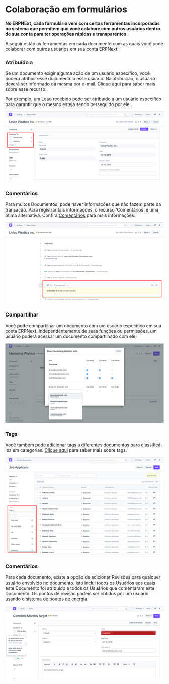 # Colaboração em formulários



**No ERPNExt, cada formulário vem com certas ferramentas incorporadas no sistema que permitem que você colabore com outros usuários dentro de sua conta para ter operações rápidas e transparentes.**


A seguir estão as ferramentas em cada documento com as quais você pode colaborar com outros usuários em sua conta ERPNext.


### Atribuído a


Se um documento exigir alguma ação de um usuário específico, você poderá atribuir esse documento a esse usuário. Na atribuição, o usuário deverá ser informado da mesma por e-mail. [Clique aqui](/docs/pt/using-erpnext/assignment) para saber mais sobre esse recurso.


Por exemplo, um [Lead](/docs/pt/CRM/lead) recebido pode ser atribuído a um usuário específico para garantir que o mesmo esteja sendo perseguido por ele .


![Colaboração em torno de formulários](/files/using-assignment-1.png)


### Comentários


Para muitos Documentos, pode haver informações que não fazem parte da transação. Para registrar tais informações, o recurso ‘Comentários’ é uma ótima alternativa. Confira [Comentários](/docs/pt/using-erpnext/articles/comments) para mais informações.


![Colaboração em torno de formulários](/files/using-collaborating-2.png)


### Compartilhar


Você pode compartilhar um documento com um usuário específico em sua conta ERPNext. Independentemente de suas funções ou permissões, um usuário poderá acessar um documento compartilhado com ele.


![Notes](/files/using-notes-4.png)


### Tags


Você também pode adicionar tags a diferentes documentos para classificá-los em categorias. [Clique aqui](/docs/pt/using-erpnext/tags.html) para saber mais sobre tags.


![Tags](/files/using-tags-2.png)


### Comentários


Para cada documento, existe a opção de adicionar Revisões para qualquer usuário envolvido no documento. Isto inclui todos os Usuários aos quais este Documento foi atribuído e todos os Usuários que comentaram este Documento. Os pontos de revisão podem ser obtidos por um usuário usando o [sistema de pontos de energia](/docs/pt/setting-up/energy-point-system).


![Colaboração em torno de formulários](/files/using-collaborating-5.png)



